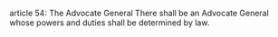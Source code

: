 article 54: The Advocate General
There shall be an Advocate General whose powers and duties shall be determined by law.
<ul>
</ul>